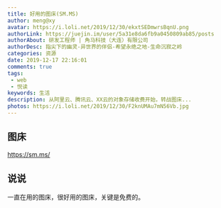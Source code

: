 ```yaml
---
title: 好用的图床(SM.MS)
author: meng@xy
avatar: https://i.loli.net/2019/12/30/ekxtSEDmwrsBqnU.png
authorLink: https://juejin.im/user/5a31e8da6fb9a0450809ab85/posts
authorAbout: 研发工程师 | 角马科技（大连）有限公司
authorDesc: 指尖下的幽灵-异世界的伴侣-希望永绝之地-生命沉寂之岭
categories: 资源
date: 2019-12-17 22:16:01
comments: true
tags: 
 - web
 - 悦读
keywords: 生活
description: 从阿里云、腾讯云、XX云的对象存储收费开始，转战图床...
photos: https://i.loli.net/2019/12/30/F2knUMAu7mN56Vb.jpg
---
```


## 图床

https://sm.ms/

## 说说

一直在用的图床，很好用的图床，关键是免费的。
